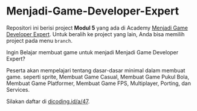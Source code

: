 # Menjadi-Game-Developer-Expert
Repositori ini berisi project **Modul 5** yang ada di Academy [Menjadi Game Developer Expert][menjadi-game-developer-expert]. Untuk beralih ke project yang lain, Anda bisa memilih project pada menu `branch`.

Ingin Belajar membuat game untuk menjadi Menjadi Game Developer Expert?

Peserta akan mempelajari tentang dasar-dasar minimal dalam membuat game. seperti sprite, Membuat Game Casual, Membuat Game Pukul Bola, Membuat Game Platformer, Membuat Game FPS, Multiplayer, Porting, dan Services.

Silakan daftar di [dicoding.id/a/47][menjadi-game-developer-expert].

[menjadi-game-developer-expert]: https://www.dicoding.com/academies/47/
